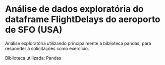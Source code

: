 # Análise de dados exploratória do dataframe FlightDelays do aeroporto de SFO (USA)

Análise exploratória utilizando principalmente a biblioteca pandas, para responder a solicitações como exercício.

Biblioteca utilizada:
Pandas
